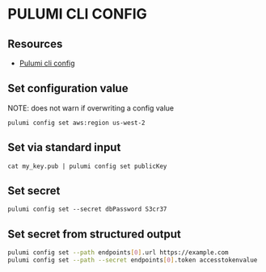 # PULUMI CLI CONFIG

## Resources

- [Pulumi cli config](https://www.pulumi.com/docs/reference/cli/pulumi_config/)

## Set configuration value

NOTE: does not warn if overwriting a config value

`pulumi config set aws:region us-west-2`

## Set via standard input

`cat my_key.pub | pulumi config set publicKey`

## Set secret

`pulumi config set --secret dbPassword S3cr37`

## Set secret from structured output

```bash
pulumi config set --path endpoints[0].url https://example.com
pulumi config set --path --secret endpoints[0].token accesstokenvalue
```
